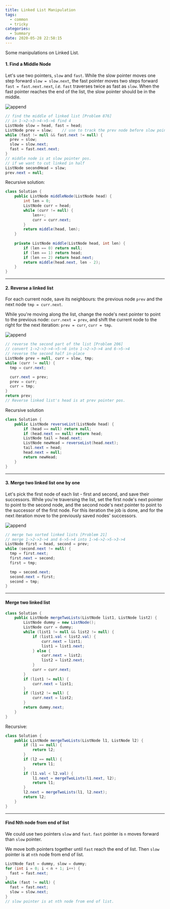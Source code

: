 ```yaml
---
title: Linked List Manipulation
tags:
  - common
  - tricky
categories:
  - Summary
date: 2020-05-28 22:58:15
---
```


Some manipulations on Linked List.



<!--more-->

#### 1. Find a Middle Node

Let's use two pointers, `slow` and `fast`. While the slow pointer moves one step forward `slow = slow.next`, the fast pointer moves two steps forward `fast = fast.next.next`, *i.e.* `fast` traverses twice as fast as `slow`. When the fast pointer reaches the end of the list, the slow pointer should be in the middle.

![append](https://leetcode.com/problems/reorder-list/Figures/143/slow_fast.png)

```java
// find the middle of linked list [Problem 876]
// in 1->2->3->4->5->6 find 4 
ListNode slow = head, fast = head;
ListNode prev = slow;    // use to track the prev node before slow pointer.
while (fast != null && fast.next != null) {
  prev = slow;
  slow = slow.next;
  fast = fast.next.next;
}
// middle node is at slow pointer pos.
// if we want to cut linked in half
ListNode secondHead = slow;
prev.next = null;
```

Recursive solution:

```java
class Solution {
    public ListNode middleNode(ListNode head) {
        int len = 0;
        ListNode curr = head;
        while (curr != null) {
            len++;
            curr = curr.next;
        }
        return middle(head, len);
    }
    
    private ListNode middle(ListNode head, int len) {
        if (len == 0) return null;
        if (len == 1) return head;
        if (len == 2) return head.next;
        return middle(head.next, len - 2);
    }
}
```

---

#### 2. Reverse a linked list

For each current node, save its neighbours: the previous node `prev` and the next node `tmp = curr.next`.

While you're moving along the list, change the node's next pointer to point to the previous node: `curr.next = prev`, and shift the current node to the right for the next iteration: `prev = curr`, `curr = tmp`.

![append](https://leetcode.com/problems/reorder-list/Figures/143/reverse2.png)

```java
// reverse the second part of the list [Problem 206]
// convert 1->2->3->4->5->6 into 1->2->3->4 and 6->5->4
// reverse the second half in-place
ListNode prev = null, curr = slow, tmp;
while (curr != null) {
  tmp = curr.next;

  curr.next = prev;
  prev = curr;
  curr = tmp;
}
return prev;
// Reverse linked list's head is at prev pointer pos.
```

Recursive solution

```java
class Solution {
    public ListNode reverseList(ListNode head) {
        if (head == null) return null;
        if (head.next == null) return head;
        ListNode tail = head.next;
        ListNode newHead = reverseList(head.next);
        tail.next = head;
        head.next = null;
        return newHead;
    }
}
```

---

#### 3. Merge two linked list one by one

Let's pick the first node of each list - first and second, and save their successors. While you're traversing the list, set the first node's next pointer to point to the second node, and the second node's next pointer to point to the successor of the first node. For this iteration the job is done, and for the next iteration move to the previously saved nodes' successors.

![append](https://leetcode.com/problems/reorder-list/Figures/143/first_second.png)

```java
// merge two sorted linked lists [Problem 21]
// merge 1->2->3->4 and 6->5->4 into 1->6->2->5->3->4
ListNode first = head, second = prev;
while (second.next != null) {
  tmp = first.next;
  first.next = second;
  first = tmp;

  tmp = second.next;
  second.next = first;
  second = tmp;
}
```

---

#### Merge two linked list

```java
class Solution {
    public ListNode mergeTwoLists(ListNode list1, ListNode list2) {
        ListNode dummy = new ListNode();
        ListNode curr = dummy;
        while (list1 != null && list2 != null) {
            if (list1.val < list2.val) {
                curr.next = list1;
                list1 = list1.next;
            } else {
                curr.next = list2;
                list2 = list2.next;
            }
            curr = curr.next;
        }
        if (list1 != null) {
            curr.next = list1;
        }
        if (list2 != null) {
            curr.next = list2;
        }
        return dummy.next;
    }
}
```

Recursive:

```java
class Solution {
    public ListNode mergeTwoLists(ListNode l1, ListNode l2) {
        if (l1 == null) {
            return l2;
        }
        if (l2 == null) {
            return l1;
        }
        if (l1.val < l2.val) {
            l1.next = mergeTwoLists(l1.next, l2);
            return l1;
        }
        l2.next = mergeTwoLists(l1, l2.next);
        return l2;
    }
}
```

---

#### Find Nth node from end of list

We could use two pointers `slow` and `fast`. `fast` pointer is `n` moves forward than `slow` pointer. 

We move both pointers together until `fast` reach the end of list. Then `slow` pointer is at `nth` node from end of list.

```java
ListNode fast = dummy, slow = dummy;
for (int i = 0; i < n + 1; i++) {
  fast = fast.next;
}
while (fast != null) {
  fast = fast.next;
  slow = slow.next;
}
// slow pointer is at nth node from end of list.
```

